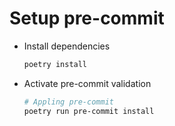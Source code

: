 # Setup pre-commit
- Install dependencies
    ```sh
    poetry install
    ```
- Activate pre-commit validation
    ```sh
    # Appling pre-commit
    poetry run pre-commit install
    ```
